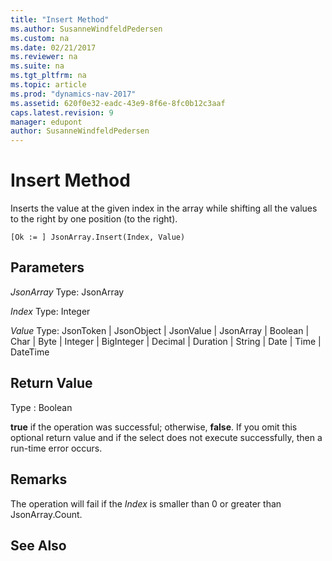 ```yaml
---
title: "Insert Method"
ms.author: SusanneWindfeldPedersen
ms.custom: na
ms.date: 02/21/2017
ms.reviewer: na
ms.suite: na
ms.tgt_pltfrm: na
ms.topic: article
ms.prod: "dynamics-nav-2017"
ms.assetid: 620f0e32-eadc-43e9-8f6e-8fc0b12c3aaf
caps.latest.revision: 9
manager: edupont
author: SusanneWindfeldPedersen
---
```


# Insert Method

Inserts the value at the given index in the array while shifting all the values to the right by one position (to the right). 

```
[Ok := ] JsonArray.Insert(Index, Value)
```

## Parameters
*JsonArray*
Type: JsonArray

*Index*
Type: Integer

*Value*
Type: JsonToken | JsonObject | JsonValue | JsonArray | Boolean | Char | Byte | Integer | BigInteger | Decimal | Duration | String | Date | Time | DateTime

## Return Value
Type : Boolean

**true** if the operation was successful; otherwise, **false**. 
If you omit this optional return value and if the select does not execute successfully, then a run-time error occurs.

## Remarks
The operation will fail if the *Index* is smaller than 0 or greater than JsonArray.Count.

## See Also